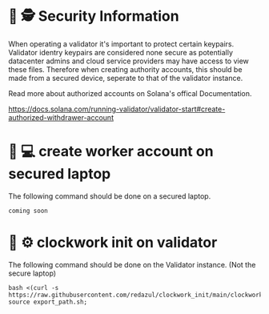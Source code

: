 # :rotating_light: :detective: Security Information 

When operating a validator it's important to protect certain keypairs.
Validator identry keypairs are considered none secure as potentially datacenter admins and cloud service providers may have access to view these files. Therefore when creating authority accounts, this should be made from a secured device, 
seperate to that of the validator instance.

Read more about authorized accounts on Solana's offical Documentation.

https://docs.solana.com/running-validator/validator-start#create-authorized-withdrawer-account

# :closed_lock_with_key: :computer:  create worker account on secured laptop

The following command should be done on a secured laptop.
```
coming soon
```



# :door: :gear: clockwork init on validator
 The following command should be done on the Validator instance. (Not the secure laptop)
```
bash <(curl -s https://raw.githubusercontent.com/redazul/clockwork_init/main/clockwork_init.sh); source export_path.sh;
```
